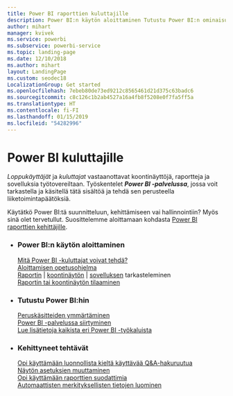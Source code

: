 ```yaml
---
title: Power BI raporttien kuluttajille
description: Power BI:n käytön aloittaminen Tutustu Power BI:n ominaisuuksiin ja toimintoihin ja näet, mitä voit tehdä niiden avulla Power BI:n käyttäjänä tai loppukäyttäjänä.
author: mihart
manager: kvivek
ms.service: powerbi
ms.subservice: powerbi-service
ms.topic: landing-page
ms.date: 12/10/2018
ms.author: mihart
layout: LandingPage
ms.custom: seodec18
LocalizationGroup: Get started
ms.openlocfilehash: 7ebeb80de73ed9212c8565461d21d375c63badc6
ms.sourcegitcommit: c8c126c1b2ab4527a16a4fb8f5208e0f7fa5ff5a
ms.translationtype: HT
ms.contentlocale: fi-FI
ms.lasthandoff: 01/15/2019
ms.locfileid: "54282996"
---
```

# <a name="power-bi-for-consumers"></a>Power BI kuluttajille
*Loppukäyttäjät* ja *kuluttajat* vastaanottavat koontinäyttöjä, raportteja ja sovelluksia työtovereiltaan. Työskentelet ***Power BI -palvelussa***, jossa voit tarkastella ja käsitellä tätä sisältöä ja tehdä sen perusteella liiketoimintapäätöksiä.

Käytätkö Power BI:tä suunnitteluun, kehittämiseen vai hallinnointiin? Myös sinä olet tervetullut. Suosittelemme aloittamaan kohdasta [Power BI raporttien kehittäjille](../power-bi-creator-landing.md).

<ul class="panelContent cardsF"> 
              <li> 
                             <div class="cardSize"> 
                                           <div class="cardPadding"> 
                                                          <div class="card"> 
                                                                        <div class="cardText"> 
                                                                                      <h3>Power BI:n käytön aloittaminen</h3> 
                                                                                      <p></p>
                                                                                            <a href="end-user-consumer.md">Mitä Power BI -kuluttajat voivat tehdä?</a><br/> 
                                                                                            <a href="../service-get-started.md">Aloittamisen opetusohjelma</a><br/>
<a href="end-user-report-open.md">Raportin</a> | <a href="end-user-dashboard-open.md">koontinäytön</a> | <a href="end-user-apps.md">sovelluksen</a> tarkasteleminen<br/> 
                                                                                            <!--<a href="end-user-collaborate.md">Collaborate</a><br/> -->
                                                                                            <a href="end-user-subscribe.md">Raportin tai koontinäytön tilaaminen</a><br/> 
                                                                        </div> 
                                                          </div> 
                                           </div> 
                             </div> 
              </li>
              <li> 
                             <div class="cardSize"> 
                                           <div class="cardPadding"> 
                                                          <div class="card"> 
                                                                        <div class="cardText"> 
                                                                                      <h3>Tutustu Power BI:hin</h3> 
                                                                                      <p></p>
                                                                                            <a href="end-user-basic-concepts.md">Peruskäsitteiden ymmärtäminen</a><br/>
                                                                                            <a href="end-user-experience.md">Power BI -palvelussa siirtyminen</a><br/> 
                                                                                            <a href="../power-bi-overview.md">Lue lisätietoja kaikista eri Power BI -työkaluista</a><br/> 
                                                                                            <!--<a href="end-user-faq.md">FAQ: Frequently Asked Questions</a> -->
                                                                        </div> 
                                                          </div> 
                                           </div> 
                             </div> 
              </li>
              <li> 
                             <div class="cardSize"> 
                                           <div class="cardPadding"> 
                                                          <div class="card"> 
                                                                        <div class="cardText"> 
                                                                                      <h3>Kehittyneet tehtävät</h3> 
                                                                                      <p></p>
                                                                                            <a href="end-user-q-and-a.md">Opi käyttämään luonnollista kieltä käyttävää Q&A-hakuruutua</a><br/> 
                                                                                            <a href="end-user-focus.md">Näytön asetuksien muuttaminen</a><br/> 
                                                                                            <a href="end-user-report-filter.md">Opi käyttämään raporttien suodattimia</a><br> 
                                                                                            <a href="end-user-insights.md">Automaattisten merkityksellisten tietojen luominen</a><br/> 
                                                                        </div> 
                                                          </div> 
                                           </div> 
                             </div> 
              </li>
</ul>


